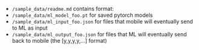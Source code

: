 - `/sample_data/readme.md` contains format:
- `/sample_data/ml_model_foo.pt` for saved pytorch models
- `/sample_data/ml_input_foo.json` for files that mobile will eventually send to ML as input
- `/sample_data/ml_output_foo.json` for files that ML will eventually send back to mobile (the [y,y,y,y,...] format)